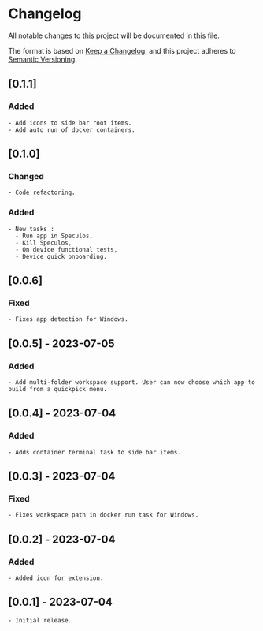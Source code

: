 # Changelog

All notable changes to this project will be documented in this file.

The format is based on [Keep a Changelog](https://keepachangelog.com/en/1.0.0/),
and this project adheres to [Semantic Versioning](https://semver.org/spec/v2.0.0.html).

## [0.1.1]

### Added

    - Add icons to side bar root items.
    - Add auto run of docker containers.
## [0.1.0]

### Changed

    - Code refactoring.

### Added

    - New tasks : 
      - Run app in Speculos,
      - Kill Speculos,
      - On device functional tests,
      - Device quick onboarding.

## [0.0.6]

### Fixed

    - Fixes app detection for Windows.

## [0.0.5] - 2023-07-05

### Added

    - Add multi-folder workspace support. User can now choose which app to build from a quickpick menu.
## [0.0.4] - 2023-07-04

### Added

    - Adds container terminal task to side bar items.

## [0.0.3] - 2023-07-04

### Fixed

    - Fixes workspace path in docker run task for Windows.

## [0.0.2] - 2023-07-04

### Added

    - Added icon for extension.

## [0.0.1] - 2023-07-04

    - Initial release.
